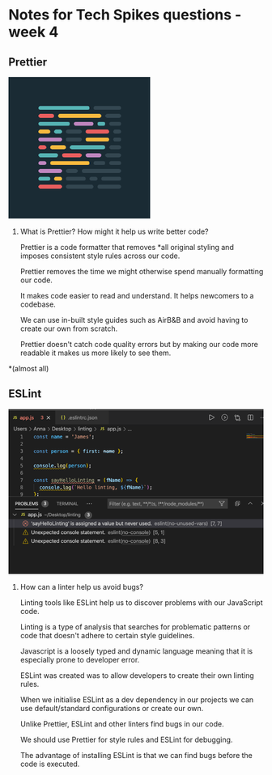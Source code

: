 # Notes for Tech Spikes questions - week 4

## Prettier

![The prettier logo](prettier.png)

1. What is Prettier? How might it help us write better code?

   Prettier is a code formatter that removes \*all original styling and imposes consistent style rules across our code.

   Prettier removes the time we might otherwise spend manually formatting our code.

   It makes code easier to read and understand. It helps newcomers to a codebase.

   We can use in-built style guides such as AirB&B and avoid having to create our own from scratch.

   Prettier doesn't catch code quality errors but by making our code more readable it makes us more likely to see them.

\*(almost all)

## ESLint

![linting showing errors in vscode](linting.png)

1. How can a linter help us avoid bugs?

   Linting tools like ESLint help us to discover problems with our JavaScript code.

   Linting is a type of analysis that searches for problematic patterns or code that doesn't adhere to certain style guidelines.

   Javascript is a loosely typed and dynamic language meaning that it is especially prone to developer error.

   ESLint was created was to allow developers to create their own linting rules.

   When we initialise ESLint as a dev dependency in our projects we can use default/standard configurations or create our own.

   Unlike Prettier, ESLint and other linters find bugs in our code. 

   We should use Prettier for style rules and ESLint for debugging.

   The advantage of installing ESLint is that we can find bugs before the code is executed.

   